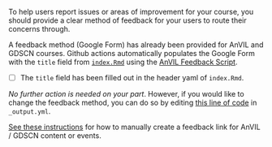 
To help users report issues or areas of improvement for your course, you should provide a clear method of feedback for your users to route their concerns through.

A feedback method (Google Form) has already been provided for AnVIL and GDSCN courses. Github actions automatically populates the Google Form with the `title` field from [`index.Rmd`](https://github.com/jhudsl/AnVIL_Template/blob/main/index.Rmd) using the [AnVIL Feedback Script](https://github.com/jhudsl/AnVIL_Template/blob/main/scripts/AnVIL_Feedback_Script.sh).

- [ ] The `title` field has been filled out in the header yaml of `index.Rmd`.

*No further action is needed on your part*. However, if you would like to change the feedback method, you can do so by editing [this line of code](https://github.com/jhudsl/AnVIL_Template/blob/7c501e9804cf88a151832bb0a9bbc1eae9d23fdf/_output.yml#L19) in `_output.yml`.

[See these instructions](https://docs.google.com/document/d/1uhGafEkbtJL3ar3TVHqRFypwTbXjudHa7h2mXu53CkA/edit?usp=sharing) for how to manually create a feedback link for AnVIL / GDSCN content or events.
